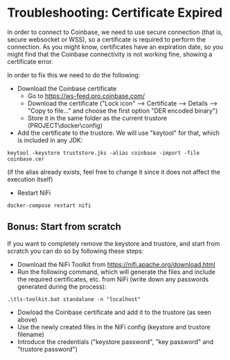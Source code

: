 # Troubleshooting: Certificate Expired

In order to connect to Coinbase, we need to use secure connection (that is, secure websocket or WSS), so a certificate is required to perform the connection.
As you might know, certificates have an expiration date, so you might find that the Coinbase connectivity is not working fine, showing a certificate error. 

In order to fix this we need to do the following:

* Download the Coinbase certificate
  * Go to https://ws-feed.pro.coinbase.com/
  * Download the certificate ("Lock icon" --> Certificate --> Details --> "Copy to file..." and choose the first option "DER encoded binary")
  * Store it in the same folder as the current trustore (PROJECT\docker\config)
* Add the certificate to the trustore. We will use "keytool" for that, which is included in any JDK:

```
keytool -keystore truststore.jks -alias coinbase -import -file coinbase.cer
```

(if the alias already exists, feel free to change it since it does not affect the execution itself)

* Restart NiFi

```
docker-compose restart nifi
```

## Bonus: Start from scratch

If you want to completely remove the keystore and trustore, and start from scratch you can do so by following these steps:

* Download the NiFi Toolkit from https://nifi.apache.org/download.html
* Run the following command, which will generate the files and include the required certificates, etc. from NiFi (write down any passwords generated during the process):

```
.\tls-toolkit.bat standalone -n "localhost"
```

* Dowload the Coinbase certificate and add it to the trustore (as seen above)
* Use the newly created files in the NiFi config (keystore and trustore filename)
* Introduce the credentials ("keystore password", "key password" and "trustore password")